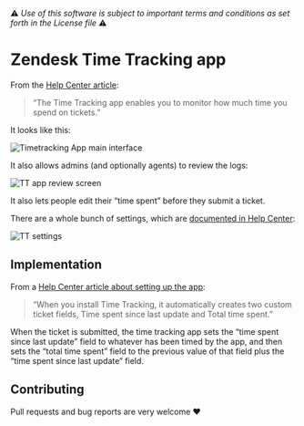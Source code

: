 :warning: *Use of this software is subject to important terms and conditions as set forth in the License file* :warning:

Zendesk Time Tracking app
===============

From the [Help Center article](https://support.zendesk.com/hc/en-us/articles/203691196-Using-the-Time-Tracking-app-Plus-and-Enterprise-):

>    “The Time Tracking app enables you to monitor how much time you spend on tickets.”

It looks like this:

![Timetracking App main interface](http://zen-marketing-documentation.s3.amazonaws.com/docs/en/time-tracking-timer-controls.png)

It also allows admins (and optionally agents) to review the logs:

![TT app review screen](http://zen-marketing-documentation.s3.amazonaws.com/docs/en/time-tracking-timelogs.png)

It also lets people edit their “time spent” before they submit a ticket.

There are a whole bunch of settings, which are [documented in Help Center](https://support.zendesk.com/hc/en-us/articles/203662506-Setting-up-the-Time-Tracking-app-Plus-and-Enterprise-):

![TT settings](https://www.evernote.com/shard/s162/sh/a5cd5e63-34cb-4197-a9af-9bb76de727f9/bfc6b57fe98b5e6b6f09588f00e2d4f1/deep/0/a_-_Agent.png)

## Implementation

From a [Help Center article about setting up the app](https://support.zendesk.com/hc/en-us/articles/203662506-Setting-up-the-Time-Tracking-app-Plus-and-Enterprise-#topic_vdh_vs2_44):

>   “When you install Time Tracking, it automatically creates two custom ticket fields, Time spent since last update and Total time spent.”

When the ticket is submitted, the time tracking app sets the “time spent since last update” field to whatever has been timed by the app, and then sets the “total time spent” field to the previous value of that field plus the “time spent since last update” field.


## Contributing

Pull requests and bug reports are very welcome :heart:
